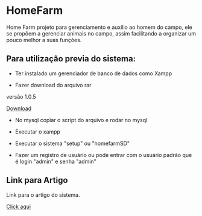 # HomeFarm
Home Farm projeto para gerenciamento e auxílio ao homem do campo, ele se propõem a gerenciar animais no campo, assim facilitando a organizar um pouco melhor a suas funções.

## Para utilização previa do sistema:

* Ter instalado um gerenciador de banco de dados como Xampp

* Fazer download do arquivo rar

 versão 1.0.5
 
 [Download](https://drive.google.com/file/d/1XGVXhihirjKoL7gWcBGiCHxXunW-sAtI/view?usp=sharing)
 
 * No mysql copiar o script do arquivo e rodar no mysql
 
 * Executar o xampp
 
 * Executar o sistema "setup" ou "homefarmSD"
 
 * Fazer um registro de usuário ou pode entrar com o usuário padrão que é login "admin" e senha "admin" 
 
 ## Link para Artigo
 
 Link para o artigo do sistema.
 
 [Click aqui](https://www.overleaf.com/read/xvqdsdyrhcwf) 
